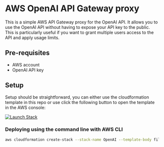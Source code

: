 # AWS OpenAI API Gateway proxy

This is a simple AWS API Gateway proxy for the OpenAI API. It allows you to use the OpenAI API without having to expose your API key to the public. This is particularly useful if you want to grant multiple users access to the API and apply usage limits.

## Pre-requisites

- AWS account
- OpenAI API key

## Setup

Setup should be straightforward, you can either use the cloudformation template in this repo or use click the following button to open the template in the AWS console:

[![Launch Stack](https://s3.amazonaws.com/cloudformation-examples/cloudformation-launch-stack.png)](https://console.aws.amazon.com/cloudformation/home?region=us-east-1#/stacks/create/review?stackName=OpenAI&templateURL=https://raw.githubusercontent.com/abdelilah/aws-openai-api-gateway-proxy/main/cloudformation.yaml)

### Deploying using the command line with AWS CLI

```bash
aws cloudformation create-stack --stack-name OpenAI --template-body file://cloudformation.yaml --parameters ParameterKey=OpenAIKey,ParameterValue=YOUR_OPENAI_API_KEY
```